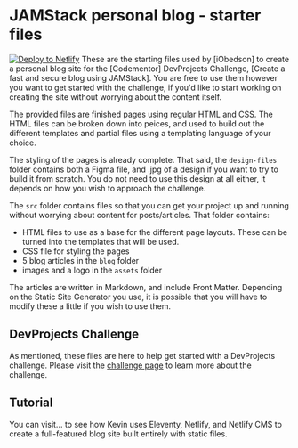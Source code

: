 # JAMStack personal blog - starter files
[![Deploy to Netlify](https://www.netlify.com/img/deploy/button.svg)](https://app.netlify.com/start/deploy?repository=https://github.com/iObedson/iosoft&stack=cms)
These are the starting files used by [iObedson] to create a personal blog site for the [Codementor] DevProjects Challenge, [Create a fast and secure blog using JAMStack]. You are free to use them however you want to get started with the challenge, if you'd like to start working on creating the site without worrying about the content itself.

The provided files are finished pages using regular HTML and CSS. The HTML files can be broken down into peices, and used to build out the different templates and partial files using a templating language of your choice.

The styling of the pages is already complete. That said, the `design-files` folder contains both a Figma file, and .jpg of a design if you want to try to build it from scratch. You do not need to use this design at all either, it depends on how you wish to approach the challenge.

The `src` folder contains files so that you can get your project up and running without worrying about content for posts/articles. That folder contains:

- HTML files to use as a base for the different page layouts. These can be turned into the templates that will be used.
- CSS file for styling the pages
- 5 blog articles in the `blog` folder
- images and a logo in the `assets` folder

The articles are written in Markdown, and include Front Matter. Depending on the Static Site Generator you use, it is possible that you will have to modify these a little if you wish to use them. 

## DevProjects Challenge

As mentioned, these files are here to help get started with a DevProjects challenge. Please visit the [challenge page](#) to learn more about the challenge.

## Tutorial

You can visit... to see how Kevin uses Eleventy, Netlify, and Netlify CMS to create a full-featured blog site built entirely with static files.
